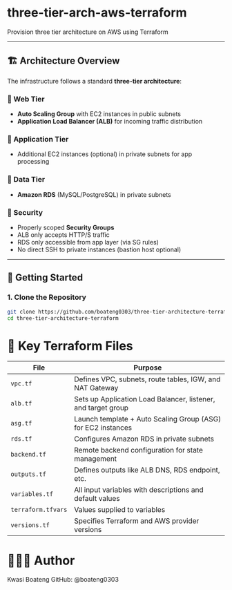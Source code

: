 # three-tier-arch-aws-terraform
Provision three tier architecture on AWS using Terraform



---

## 🏗️ Architecture Overview

The infrastructure follows a standard **three-tier architecture**:

### 🔹 Web Tier
- **Auto Scaling Group** with EC2 instances in public subnets
- **Application Load Balancer (ALB)** for incoming traffic distribution

### 🔹 Application Tier
- Additional EC2 instances (optional) in private subnets for app processing

### 🔹 Data Tier
- **Amazon RDS** (MySQL/PostgreSQL) in private subnets

### 🔐 Security
- Properly scoped **Security Groups**
- ALB only accepts HTTP/S traffic
- RDS only accessible from app layer (via SG rules)
- No direct SSH to private instances (bastion host optional)

---

## 🚀 Getting Started

### 1. Clone the Repository

```bash
git clone https://github.com/boateng0303/three-tier-architecture-terraform.git
cd three-tier-architecture-terraform
```
# 📂 Key Terraform Files

| File               | Purpose                                                       |
| ------------------ | ------------------------------------------------------------- |
| `vpc.tf`           | Defines VPC, subnets, route tables, IGW, and NAT Gateway      |
| `alb.tf`           | Sets up Application Load Balancer, listener, and target group |
| `asg.tf`           | Launch template + Auto Scaling Group (ASG) for EC2 instances  |
| `rds.tf`           | Configures Amazon RDS in private subnets                      |
| `backend.tf`       | Remote backend configuration for state management             |
| `outputs.tf`       | Defines outputs like ALB DNS, RDS endpoint, etc.              |
| `variables.tf`     | All input variables with descriptions and default values      |
| `terraform.tfvars` | Values supplied to variables                                  |
| `versions.tf`      | Specifies Terraform and AWS provider versions                 |



# 🧑🏽‍💻 Author
Kwasi Boateng
GitHub: @boateng0303
